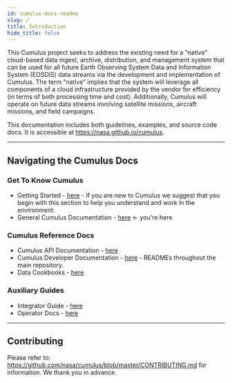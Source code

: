 ```yaml
---
id: cumulus-docs-readme
slug: /
title: Introduction
hide_title: false
---
```


This Cumulus project seeks to address the existing need for a “native” cloud-based data ingest, archive, distribution, and management system that can be used for all future Earth Observing System Data and Information System (EOSDIS) data streams via the development and implementation of Cumulus. The term “native” implies that the system will leverage all components of a cloud infrastructure provided by the vendor for efficiency (in terms of both processing time and cost). Additionally, Cumulus will operate on future data streams involving satellite missions, aircraft missions, and field campaigns.

This documentation includes both guidelines, examples, and source code docs. It is accessible at <https://nasa.github.io/cumulus>.

---

## Navigating the Cumulus Docs

### Get To Know Cumulus

* Getting Started - [here](getting-started.md) - If you are new to Cumulus we suggest that you begin with this section to help you understand and work in the environment.
* General Cumulus Documentation - [here](README.md) <- you're here

### Cumulus Reference Docs

* Cumulus API Documentation - [here](https://nasa.github.io/cumulus-api)
* Cumulus Developer Documentation - [here](https://github.com/nasa/cumulus) - READMEs throughout the main repository.
* Data Cookbooks - [here](data-cookbooks/about-cookbooks.md)

### Auxiliary Guides

* Integrator Guide - [here](integrator-guide/about-int-guide.md)
* Operator Docs - [here](operator-docs/about-operator-docs.md)

---

## Contributing

Please refer to: <https://github.com/nasa/cumulus/blob/master/CONTRIBUTING.md> for information. We thank you in advance.
